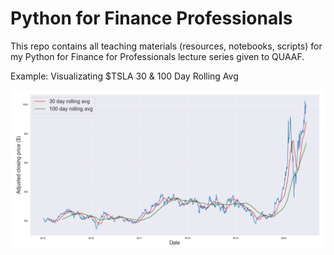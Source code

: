 # Python for Finance Professionals 
This repo contains all teaching materials (resources, notebooks, scripts) for my Python for Finance for Professionals lecture series given to QUAAF.

Example: Visualizating $TSLA 30 & 100 Day Rolling Avg 

![alt text](https://github.com/BrandonToushan/Python-for-Finance-Teaching/blob/master/images/tsla_rolling.png)

